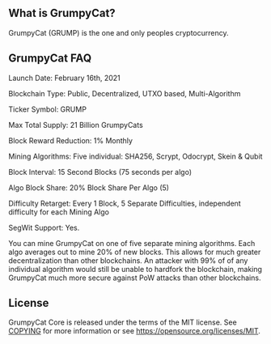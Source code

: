 What is GrumpyCat?
----------------

GrumpyCat (GRUMP) is the one and only peoples cryptocurrency.

GrumpyCat FAQ
-------------
Launch Date: February 16th, 2021

Blockchain Type: Public, Decentralized, UTXO based, Multi-Algorithm

Ticker Symbol: GRUMP

Max Total Supply: 21 Billion GrumpyCats

Block Reward Reduction: 1% Monthly

Mining Algorithms: Five individual: SHA256, Scrypt, Odocrypt, Skein & Qubit

Block Interval: 15 Second Blocks (75 seconds per algo)

Algo Block Share: 20% Block Share Per Algo (5)

Difficulty Retarget: Every 1 Block, 5 Separate Difficulties, independent difficulty for each Mining Algo

SegWit Support: Yes.

You can mine GrumpyCat on one of five separate mining algorithms. Each algo averages out to mine 20% of new blocks. This allows for much greater decentralization than other blockchains. An attacker with 99% of of any individual algorithm would still be unable to hardfork the blockchain, making GrumpyCat much more secure against PoW attacks than other blockchains.

License
-------

GrumpyCat Core is released under the terms of the MIT license. See [COPYING](COPYING) for more
information or see https://opensource.org/licenses/MIT.
